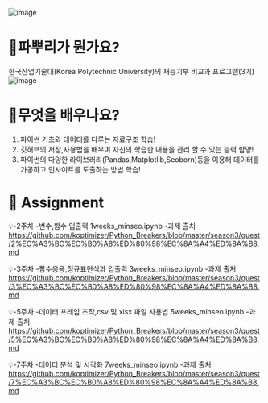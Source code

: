 ![image](https://user-images.githubusercontent.com/85101003/137398853-77d59545-d8e9-41de-8d84-32682bc18d36.png)
# 🤔파뿌리가 뭔가요?
한국산업기술대(Korea Polytechnic University)의 재능기부 비교과 프로그램(3기)
![image](https://user-images.githubusercontent.com/85101003/137400495-c3c67b24-ad15-49d2-887d-e3c9d7c0f82c.png)
# 🧐무엇을 배우나요?
1. 파이썬 기초와 데이터를 다루는 자료구조 학습!
2. 깃허브의 저장,사용법을 배우며 자신의 학습한 내용을 관리 할 수 있는 능력 함양!
3. 파이썬의 다양한 라이브러리(Pandas,Matplotlib,Seoborn)등을 이용해 데이터를 가공하고 인사이트를 도출하는 방법 학습!
# 📁 Assignment
  💡-2주차 
  -변수,함수 입출력 1weeks_minseo.ipynb
  -과제 출처
  https://github.com/koptimizer/Python_Breakers/blob/master/season3/quest/2%EC%A3%BC%EC%B0%A8%ED%80%98%EC%8A%A4%ED%8A%B8.md
  
  💡-3주차 
  -함수응용,정규표현식과 입출력 3weeks_minseo.ipynb
  -과제 출처
  https://github.com/koptimizer/Python_Breakers/blob/master/season3/quest/3%EC%A3%BC%EC%B0%A8%ED%80%98%EC%8A%A4%ED%8A%B8.md
  
  💡-5주차 
  -데이터 프레임 조작,csv 및 xlsx 파일 사용법 5weeks_minseo.ipynb
  -과제 출처
  https://github.com/koptimizer/Python_Breakers/blob/master/season3/quest/5%EC%A3%BC%EC%B0%A8%ED%80%98%EC%8A%A4%ED%8A%B8.md
  
  💡-7주차 
  -데이터 분석 및 시각화 7weeks_minseo.ipynb
  -과제 출처
  https://github.com/koptimizer/Python_Breakers/blob/master/season3/quest/7%EC%A3%BC%EC%B0%A8%ED%80%98%EC%8A%A4%ED%8A%B8.md
